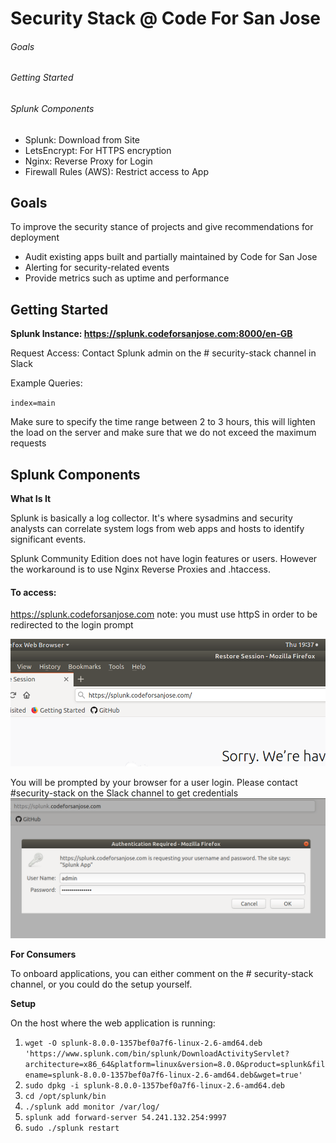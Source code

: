 # Security Stack @ Code For San Jose

###### Goals 
###### Getting Started
###### Splunk Components
+ Splunk: Download from Site
+ LetsEncrypt: For HTTPS encryption
+ Nginx: Reverse Proxy for Login
+ Firewall Rules (AWS): Restrict access to App


## Goals

To improve the security stance of projects and give recommendations for deployment

 - Audit existing apps built and partially maintained by Code for San Jose
 - Alerting for security-related events 
 - Provide metrics such as uptime and performance 

## Getting Started

**Splunk Instance: https://splunk.codeforsanjose.com:8000/en-GB**

Request Access: Contact Splunk admin on the # security-stack channel in Slack

Example Queries: 

`index=main` 

Make sure to specify the time range between 2 to 3 hours, this will lighten the load on the server and make sure that we do not exceed the maximum requests


## Splunk Components

**What Is It**

Splunk is basically a log collector. It's where sysadmins and security analysts can correlate system logs from web apps and hosts to identify significant events.

Splunk Community Edition does not have login features or users. However the workaround is to use Nginx Reverse Proxies and .htaccess. 

#### To access:
https://splunk.codeforsanjose.com
note: you must use httpS in order to be redirected to the login prompt

![To Hit the Webpage](/splunk/SplunkLogin1.png)

You will be prompted by your browser for a user login. Please contact #security-stack on the Slack channel to get credentials
![To Hit the Webpage](/splunk/SplunkLogin3.png)


**For Consumers**

To onboard applications, you can either comment on the # security-stack channel, or you could do the setup yourself. 

**Setup** 

On the host where the web application is running: 


1. `wget -O splunk-8.0.0-1357bef0a7f6-linux-2.6-amd64.deb 'https://www.splunk.com/bin/splunk/DownloadActivityServlet?architecture=x86_64&platform=linux&version=8.0.0&product=splunk&filename=splunk-8.0.0-1357bef0a7f6-linux-2.6-amd64.deb&wget=true'
`
2. `sudo dpkg -i splunk-8.0.0-1357bef0a7f6-linux-2.6-amd64.deb`
3. `cd /opt/splunk/bin`
4. `./splunk add monitor /var/log/`
5. `splunk add forward-server 54.241.132.254:9997`
6. `sudo ./splunk restart`
